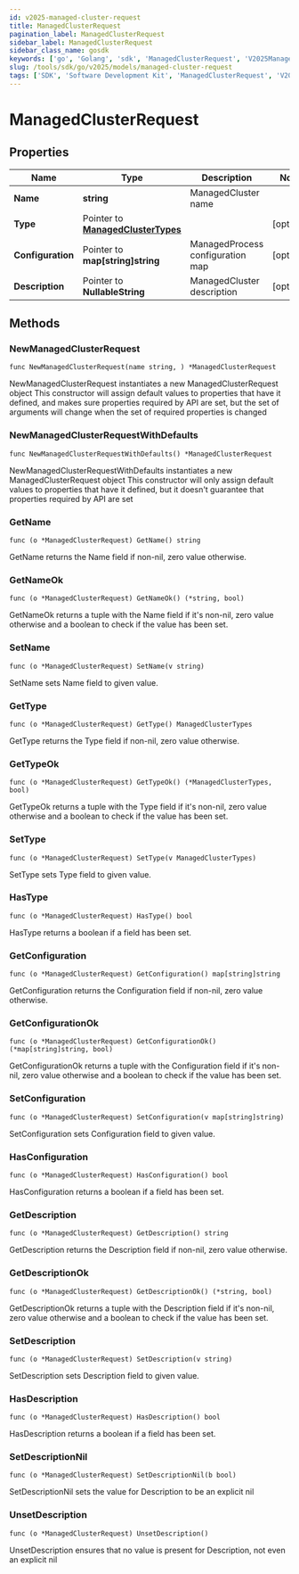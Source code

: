 ```yaml
---
id: v2025-managed-cluster-request
title: ManagedClusterRequest
pagination_label: ManagedClusterRequest
sidebar_label: ManagedClusterRequest
sidebar_class_name: gosdk
keywords: ['go', 'Golang', 'sdk', 'ManagedClusterRequest', 'V2025ManagedClusterRequest'] 
slug: /tools/sdk/go/v2025/models/managed-cluster-request
tags: ['SDK', 'Software Development Kit', 'ManagedClusterRequest', 'V2025ManagedClusterRequest']
---
```


# ManagedClusterRequest

## Properties

Name | Type | Description | Notes
------------ | ------------- | ------------- | -------------
**Name** | **string** | ManagedCluster name | 
**Type** | Pointer to [**ManagedClusterTypes**](managed-cluster-types) |  | [optional] 
**Configuration** | Pointer to **map[string]string** | ManagedProcess configuration map | [optional] 
**Description** | Pointer to **NullableString** | ManagedCluster description | [optional] 

## Methods

### NewManagedClusterRequest

`func NewManagedClusterRequest(name string, ) *ManagedClusterRequest`

NewManagedClusterRequest instantiates a new ManagedClusterRequest object
This constructor will assign default values to properties that have it defined,
and makes sure properties required by API are set, but the set of arguments
will change when the set of required properties is changed

### NewManagedClusterRequestWithDefaults

`func NewManagedClusterRequestWithDefaults() *ManagedClusterRequest`

NewManagedClusterRequestWithDefaults instantiates a new ManagedClusterRequest object
This constructor will only assign default values to properties that have it defined,
but it doesn't guarantee that properties required by API are set

### GetName

`func (o *ManagedClusterRequest) GetName() string`

GetName returns the Name field if non-nil, zero value otherwise.

### GetNameOk

`func (o *ManagedClusterRequest) GetNameOk() (*string, bool)`

GetNameOk returns a tuple with the Name field if it's non-nil, zero value otherwise
and a boolean to check if the value has been set.

### SetName

`func (o *ManagedClusterRequest) SetName(v string)`

SetName sets Name field to given value.


### GetType

`func (o *ManagedClusterRequest) GetType() ManagedClusterTypes`

GetType returns the Type field if non-nil, zero value otherwise.

### GetTypeOk

`func (o *ManagedClusterRequest) GetTypeOk() (*ManagedClusterTypes, bool)`

GetTypeOk returns a tuple with the Type field if it's non-nil, zero value otherwise
and a boolean to check if the value has been set.

### SetType

`func (o *ManagedClusterRequest) SetType(v ManagedClusterTypes)`

SetType sets Type field to given value.

### HasType

`func (o *ManagedClusterRequest) HasType() bool`

HasType returns a boolean if a field has been set.

### GetConfiguration

`func (o *ManagedClusterRequest) GetConfiguration() map[string]string`

GetConfiguration returns the Configuration field if non-nil, zero value otherwise.

### GetConfigurationOk

`func (o *ManagedClusterRequest) GetConfigurationOk() (*map[string]string, bool)`

GetConfigurationOk returns a tuple with the Configuration field if it's non-nil, zero value otherwise
and a boolean to check if the value has been set.

### SetConfiguration

`func (o *ManagedClusterRequest) SetConfiguration(v map[string]string)`

SetConfiguration sets Configuration field to given value.

### HasConfiguration

`func (o *ManagedClusterRequest) HasConfiguration() bool`

HasConfiguration returns a boolean if a field has been set.

### GetDescription

`func (o *ManagedClusterRequest) GetDescription() string`

GetDescription returns the Description field if non-nil, zero value otherwise.

### GetDescriptionOk

`func (o *ManagedClusterRequest) GetDescriptionOk() (*string, bool)`

GetDescriptionOk returns a tuple with the Description field if it's non-nil, zero value otherwise
and a boolean to check if the value has been set.

### SetDescription

`func (o *ManagedClusterRequest) SetDescription(v string)`

SetDescription sets Description field to given value.

### HasDescription

`func (o *ManagedClusterRequest) HasDescription() bool`

HasDescription returns a boolean if a field has been set.

### SetDescriptionNil

`func (o *ManagedClusterRequest) SetDescriptionNil(b bool)`

 SetDescriptionNil sets the value for Description to be an explicit nil

### UnsetDescription
`func (o *ManagedClusterRequest) UnsetDescription()`

UnsetDescription ensures that no value is present for Description, not even an explicit nil

